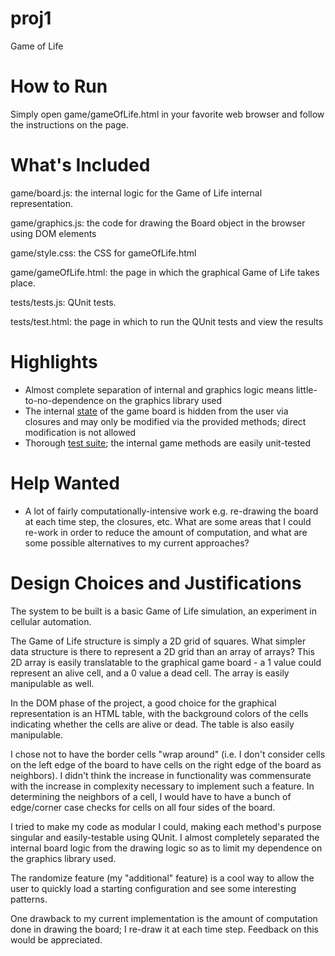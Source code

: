 proj1
=====

Game of Life

How to Run
==========
Simply open game/gameOfLife.html in your favorite web browser and follow the instructions on the page.

What's Included
===============
game/board.js: the internal logic for the Game of Life internal representation.

game/graphics.js: the code for drawing the Board object in the browser using DOM elements

game/style.css: the CSS for gameOfLife.html

game/gameOfLife.html: the page in which the graphical Game of Life takes place.

tests/tests.js: QUnit tests.

tests/test.html: the page in which to run the QUnit tests and view the results

Highlights
==========
<ul>
    <li>Almost complete separation of internal and graphics logic means little-to-no-dependence on the graphics library used</li>
    <li>The internal <a href="https://github.com/6170-fa14/djoss_proj1/blob/master/game/board.js#L28">state</a> of the game board 
    is hidden from the user via closures and may only be modified via the provided methods; direct modification is not allowed</li>
    <li>Thorough <a href="https://github.com/6170-fa14/djoss_proj1/blob/master/tests/tests.js#L5">test suite</a>; the internal game 
    methods are easily unit-tested</li>
</ul>

Help Wanted
===========
<ul>
    <li>A lot of fairly computationally-intensive work e.g. re-drawing the board at each time step, the closures, etc. What are
    some areas that I could re-work in order to reduce the amount of computation, and what are some possible alternatives to my
    current approaches?</li>
</ul>

Design Choices and Justifications
=================================
The system to be built is a basic Game of Life simulation, an experiment in cellular automation.

The Game of Life structure is simply a 2D grid of squares. What simpler data structure is there to represent
a 2D grid than an array of arrays? This 2D array is easily translatable to the graphical game board - 
a 1 value could represent an alive cell, and a 0 value a dead cell. The array is easily manipulable as well.

In the DOM phase of the project, a good choice for the graphical representation is an HTML table, with the 
background colors of the cells indicating whether the cells are alive or dead. The table is also easily manipulable.

I chose not to have the border cells "wrap around" (i.e. I don't consider cells on the left edge of the board
to have cells on the right edge of the board as neighbors). I didn't think the increase in functionality
was commensurate with the increase in complexity necessary to implement such a feature. In determining the neighbors 
of a cell, I would have to have a bunch of edge/corner case checks for cells on all four sides of the board.

I tried to make my code as modular I could, making each method's purpose singular and easily-testable using QUnit.
I almost completely separated the internal board logic from the drawing logic so as to limit my dependence on the 
graphics library used.

The randomize feature (my "additional" feature) is a cool way to allow the user to quickly load a starting configuration
and see some interesting patterns.

One drawback to my current implementation is the amount of computation done in drawing the board; I re-draw it at each time
step. Feedback on this would be appreciated.
